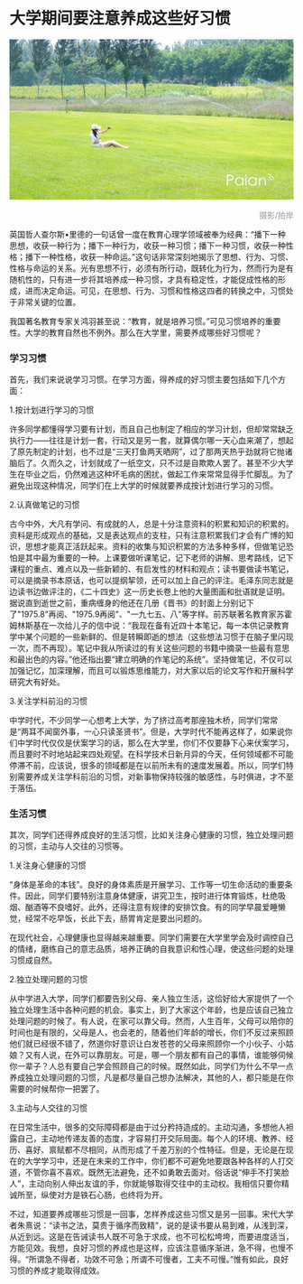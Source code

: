 # 大学期间要注意养成这些好习惯

![草坪](images/caopingmeinv.jpg)
<div style="margin-top:5px;color:#999;text-align:right;">摄影/拍岸</div>

英国哲人查尔斯•里德的一句话曾一度在教育心理学领域被奉为经典：“播下一种思想，收获一种行为；播下一种行为，收获一种习惯；播下一种习惯，收获一种性格；播下一种性格，收获一种命运。”这句话非常深刻地揭示了思想、行为、习惯、性格与命运的关系。光有思想不行，必须有所行动，既转化为行为，然而行为是有随机性的，只有进一步将其培养成一种习惯，才具有稳定性，才能促成性格的形成，进而决定命运。可见，在思想、行为、习惯和性格这四者的转换之中，习惯处于非常关键的位置。

我国著名教育专家关鸿羽甚至说：“教育，就是培养习惯。”可见习惯培养的重要性。大学的教育自然也不例外。那么在大学里，需要养成哪些好习惯呢？

### 学习习惯

首先，我们来说说学习习惯。在学习方面，得养成的好习惯主要包括如下几个方面：

1.按计划进行学习的习惯

许多同学都懂得学习要有计划，而且自己也制定了相应的学习计划，但却常常缺乏执行力——往往是计划一套，行动又是另一套，就算偶尔哪一天心血来潮了，想起了原先制定的计划，也不过是“三天打鱼两天晒网”，过了那两天热乎劲就将它抛诸脑后了。久而久之，计划就成了一纸空文，只不过是自欺欺人罢了。甚至不少大学生在毕业之后，仍然难逃这种坏毛病的困扰，做起工作来常常显得手忙脚乱。为了避免出现这种情况，同学们在上大学的时候就要养成按计划进行学习的习惯。

2.认真做笔记的习惯

古今中外，大凡有学问、有成就的人，总是十分注意资料的积累和知识的积累的。资料是形成观点的基础，又是表达观点的支柱，只有注意积累我们才会有广博的知识，思想才能真正活跃起来。资料的收集与知识积累的方法多种多样，但做笔记恐怕是其中最为重要的一种。上课要做听课笔记，记下老师的讲解、思考路线，记下课程的重点、难点以及一些新颖的、有启发性的材料和观点；读书要做读书笔记，可以是摘录书本原话，也可以提纲挈领，还可以加上自己的评注。毛泽东同志就是边读书边做评注的，《二十四史》这一历史长卷上他的大量图画和批语就是证明。据说直到逝世之前，重病缠身的他还在几册《晋书》的封面上分别记下了"1975.8”再阅、"1975.9再阅"、"一九七五、八"等字样。前苏联著名教育家苏霍姆林斯基在一次给儿子的信中说：“我现在备有近四十本笔记，每一本供记录教育学中某个问题的一些新鲜的、但是转瞬即逝的想法（这些想法习惯于在脑子里闪现一次，而不再现）。笔记中我从所读过的有关这些问题的书籍中摘录一些最有意思和最出色的内容。”他还指出要“建立明确的作笔记的系统”。坚持做笔记，不仅可以加强记忆，加深理解，而且可以锻炼思维能力，对大家以后的论文写作和开展科学研究大有好处。

3.关注学科前沿的习惯

中学时代，不少同学一心想考上大学，为了挤过高考那座独木桥，同学们常常是“两耳不闻窗外事，一心只读圣贤书”。但是，大学时代不能再这样了，如果说你们中学时代仅仅是伏案学习的话，那么在大学里，你们不仅要静下心来伏案学习，而且要时不时地站起来四处观望。在科学技术日新月异的今天，任何领域都不可能停滞不前，应该说，很多的领域都是在以前所未有的速度发展着。所以，同学们特别需要养成关注学科前沿的习惯，对新事物保持较强的敏感性，与时俱进，才不至于落伍。

### 生活习惯

其次，同学们还得养成良好的生活习惯，比如关注身心健康的习惯，独立处理问题的习惯，主动与人交往的习惯等。

1.关注身心健康的习惯

“身体是革命的本钱”。良好的身体素质是开展学习、工作等一切生命活动的重要条件。因此，同学们要特别注意身体健康，讲究卫生，按时进行体育锻炼，杜绝吸烟、酗酒等不良嗜好。此外，还得注意有规律的安排饮食。有的同学早晨爱睡懒觉，经常不吃早饭，长此下去，肠胃肯定是要出问题的。

在现代社会，心理健康也显得越来越重要。同学们需要在大学里学会及时调控自己的情绪，磨练自己的意志品质，培养正确的自我意识和性心理，使这些问题的处理习惯成自然。

2.独立处理问题的习惯

从中学进入大学，同学们都要告别父母、亲人独立生活，这恰好给大家提供了一个独立处理生活中各种问题的机会。事实上，到了大家这个年龄，也是应该自己独立处理问题的时候了。有人说，在家可以靠父母。然而，人生百年，父母可以陪你的时间也是有限的，父母是人，也会老的，随着他们年龄的增长，你们不反过来照顾他们就已经很不错了，然道你好意识让白发苍苍的父母来照顾你一个小伙子、小姑娘？又有人说，在外可以靠朋友。可是，哪一个朋友都有自己的事情，谁能够伺候你一辈子？人总有要自己学会照顾自己的时候。既然如此，同学们为什么不早一点养成独立处理问题的习惯，凡是都尽量自己想办法解决，其他的人，都只能是在你需要的时候帮你一把罢了。

3.主动与人交往的习惯

在日常生活中，很多的交际障碍都是由于过分矜持造成的。主动沟通，多想他人袒露自己，主动地传递友善的态度，才容易打开交际局面。每个人的环境、教养、经历、喜好、禀赋都不尽相同，从而形成了千差万别的个性特征。但是，无论是在现在的大学学习中，还是在未来的工作中，你们都不可避免地要跟各种各样的人打交道，不管你喜不喜欢。既然无法避免，还不如勇敢去面对。俗话说“伸手不打笑脸人”，主动向别人伸出友谊的手，你就能够取得交往中的主动权。我相信只要你精诚所至，纵使对方是铁石心肠，也终将为开。

不过，知道要养成哪些习惯是一回事，怎样养成这些习惯又是另一回事。宋代大学者朱熹说：“读书之法，莫贵于循序而致精”，说的是读书要从易到难，从浅到深，从近到远。这是在告诫读书人既不可急于求成，也不可松松垮垮，而要进度适当，方能见效。我想，良好习惯的养成也是这样，应该注意循序渐进，急不得，也慢不得。“所谓急不得者，功效不可急；所谓不可慢者，工夫不可慢。”惟有如此，良好习惯的养成才能取得成效。
